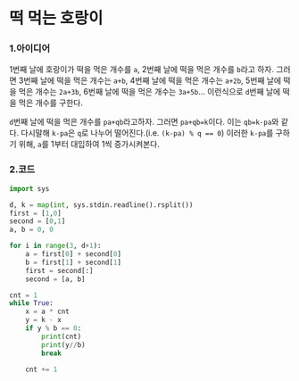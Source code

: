 # 떡 먹는 호랑이

### 1.아이디어

1번째 날에 호랑이가 떡을 먹은 개수를 `a`, 2번째 날에 떡을 먹은 개수를 `b`라고 하자. 그러면 3번째 날에 떡을 먹은 개수는 `a+b`, 4번째 날에 떡을 먹은 개수는 `a+2b`, 5번째 날에 떡을 먹은 개수는 `2a+3b`, 6번째 날에 떡을 먹은 개수는 `3a+5b`... 이런식으로 `d`번째 날에 떡을 먹은 개수를 구한다.

`d`번째 날에 떡을 먹은 개수를 `pa+qb`라고하자. 그러면 `pa+qb=k`이다. 이는 `qb=k-pa`와 같다. 다시말해 `k-pa`은 `q`로 나누어 떨어진다.(i.e. `(k-pa) % q == 0`) 이러한 `k-pa`를 구하기 위해, `a`를 1부터 대입하여 1씩 증가시켜본다.

### 2.코드

```python
import sys

d, k = map(int, sys.stdin.readline().rsplit())
first = [1,0]
second = [0,1]
a, b = 0, 0

for i in range(3, d+1):
    a = first[0] + second[0]
    b = first[1] + second[1]
    first = second[:]
    second = [a, b]

cnt = 1
while True:
    x = a * cnt
    y = k - x
    if y % b == 0:
        print(cnt)
        print(y//b)
        break

    cnt += 1
```